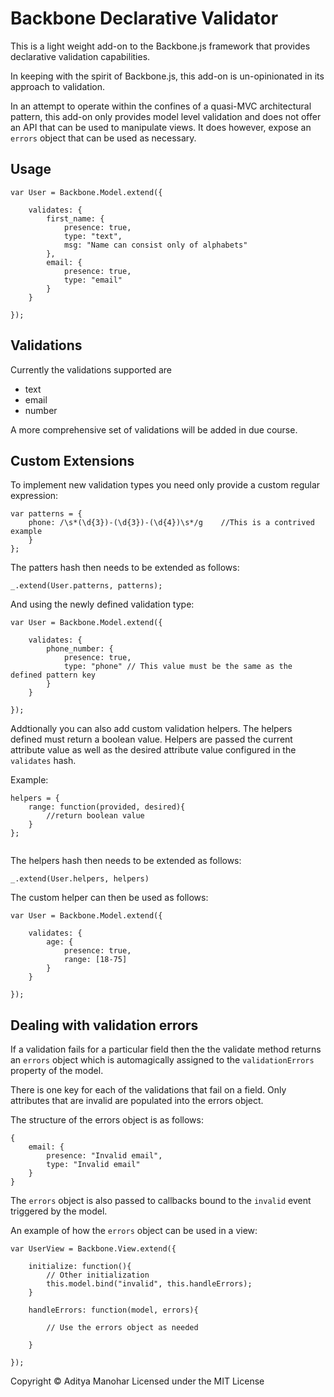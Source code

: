 Backbone Declarative Validator
===============================

This is a light weight add-on to the Backbone.js framework that provides declarative validation capabilities.

In keeping with the spirit of Backbone.js, this add-on is un-opinionated in its approach to validation.

In an attempt to operate within the confines of a quasi-MVC architectural pattern, this add-on only provides model level validation and does not offer an API that can be used to manipulate views. It does however, expose an ```errors``` object that can be used as necessary.

Usage
-----
```
var User = Backbone.Model.extend({

	validates: {
		first_name: {
			presence: true,
			type: "text",
			msg: "Name can consist only of alphabets"
		},
		email: {
			presence: true,
			type: "email"
		}
	}

});
```

Validations
-----------
Currently the validations supported are

* text
* email
* number

A more comprehensive set of validations will be added in due course.

Custom Extensions
-----------------

To implement new validation types you need only provide a custom regular expression:

```
var patterns = {
	phone: /\s*(\d{3})-(\d{3})-(\d{4})\s*/g    //This is a contrived example
	}
};
```
The patters hash then needs to be extended as follows:

```
_.extend(User.patterns, patterns);

```

And using the newly defined validation type:

```
var User = Backbone.Model.extend({

	validates: {
		phone_number: {
			presence: true,
			type: "phone" // This value must be the same as the defined pattern key
		}
	}
	
});

```

Addtionally you can also add custom validation helpers. The helpers defined must return a boolean value. Helpers are passed the current attribute value as well as the desired attribute value configured in the ```validates``` hash.

Example:

```
helpers = {
	range: function(provided, desired){
		//return boolean value
	}
};
	
```
The helpers hash then needs to be extended as follows:

```
_.extend(User.helpers, helpers)

```

The custom helper can then be used as follows:

```
var User = Backbone.Model.extend({
	
	validates: {
		age: {
			presence: true,
			range: [18-75]
		}
	}
	
});

```

Dealing with validation errors
------------------------------

If a validation fails for a particular field then the the validate method returns an ```errors``` object which is automagically assigned to the ```validationErrors``` property of the model. 

There is one key for each of the validations that fail on a field. Only attributes that are invalid are populated into the errors object.

The structure of the errors object is as follows:

```
{
	email: {
		presence: "Invalid email",
		type: "Invalid email"
	}
}

```
The ```errors``` object is also passed to callbacks bound to the ```invalid``` event triggered by the model.

An example of how the ```errors``` object can be used in a view:

```
var UserView = Backbone.View.extend({
	
	initialize: function(){
		// Other initialization
		this.model.bind("invalid", this.handleErrors);
	}
	
	handleErrors: function(model, errors){
		
		// Use the errors object as needed
		
	}
	
});

```

Copyright &copy; Aditya Manohar Licensed under the MIT License